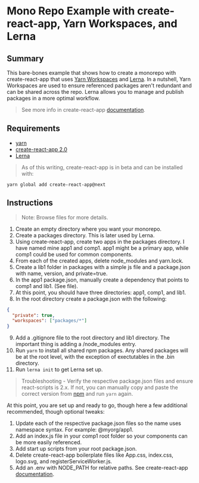 # Mono Repo Example with create-react-app, Yarn Workspaces, and Lerna

## Summary

This bare-bones example that shows how to create a monorepo with create-react-app that uses [Yarn Workspaces](https://yarnpkg.com/lang/en/docs/workspaces) and [Lerna](https://lernajs.io). In a nutshell, Yarn Workspaces are used to ensure referenced packages aren't redundant and can be shared across the repo. Lerna allows you to manage and publish packages in a more optimal workflow.

> See more info in create-react-app [documentation](https://github.com/facebook/create-react-app/blob/next/packages/react-scripts/template/README.md#sharing-components-in-a-monorepo).

## Requirements

- [yarn](https://yarnpkg.com/lang/en/docs/workspaces/)
- [create-react-app 2.0](https://github.com/facebook/create-react-app)
- [Lerna](https://lernajs.io)

> As of this writing, create-react-app is in beta and can be installed with:

```
yarn global add create-react-app@next
```

## Instructions

> Note: Browse files for more details.

1.  Create an empty directory where you want your monorepo.
2.  Create a packages directory. This is later used by Lerna.
3.  Using create-react-app, create two apps in the packages directory. I have named mine app1 and comp1. app1 might be a primary app, while comp1 could be used for common components. 
4.  From each of the created apps, delete node_modules and yarn.lock.
5.  Create a lib1 folder in packages with a simple js file and a package.json with name, version, and private=true.
6.  In the app1 package.json, manually create a dependency that points to comp1 and lib1. (See file).
7.  At this point, you should have three directories: app1, comp1, and lib1.
8.  In the root directory create a package.json with the following:

```json
{
  "private": true,
  "workspaces": ["packages/*"]
}
```

9.  Add a .gitignore file to the root directory and lib1 directory. The important thing is adding a /node_modules entry.
10.  Run `yarn` to install all shared npm packages. Any shared packages will be at the root level, with the exception of exectutables in the .bin directory.
11. Run ```lerna init``` to get Lerna set up.

> Troubleshooting - Verify the respective package.json files and ensure react-scripts is 2.x. If not, you can manually copy and paste the correct version from [npm](https://www.npmjs.com/package/create-react-app) and run ```yarn``` again.

At this point, you are set up and ready to go, though here a few additional recommended, though optional tweaks:

1.  Update each of the respective package.json files so the name uses namespace syntax. For example: @myorg/app1.
2.  Add an index.js file in your comp1 root folder so your components can be more easily referenced.
3.  Add start up scripts from your root package.json.
4.  Delete create-react-app boilerplate files like App.css, index.css, logo.svg, and registerServiceWorker.js.
5.  Add an .env with NODE_PATH for relative paths. See create-react-app [documentation](https://github.com/facebook/create-react-app/blob/master/packages/react-scripts/template/README.md#advanced-configuration).
